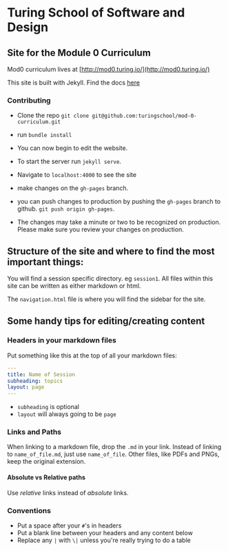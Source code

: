 # Turing School of Software and Design

## Site for the Module 0 Curriculum

Mod0 curriculum lives at [http://mod0.turing.io/](http://mod0.turing.io/)

This site is built with Jekyll. Find the docs [here](https://jekyllrb.com/docs/usage/)

### Contributing

* Clone the repo `git clone git@github.com:turingschool/mod-0-curriculum.git`
* run `bundle install`
* You can now begin to edit the website.
* To start the server run `jekyll serve`.
* Navigate to `localhost:4000` to see the site

* make changes on the `gh-pages` branch.
* you can push changes to production by pushing the `gh-pages` branch to github. `git push origin gh-pages`.
* The changes may take a minute or two to be recognized on production. Please make sure you review your changes on production.

## Structure of the site and where to find the most important things:

You will find a session specific directory. eg `session1`. All files within this site can be written as either markdown or html.

The `navigation.html` file is where you will find the sidebar for the site.

## Some handy tips for editing/creating content

### Headers in your markdown files

Put something like this at the top of all your markdown files:

```yaml
---
title: Name of Session
subheading: topics
layout: page
---
```

- `subheading` is optional
- `layout` will always going to be `page`

### Links and Paths

When linking to a markdown file, drop the `.md` in your link. Instead of linking to `name_of_file.md`, just use `name_of_file`. Other files, like PDFs and PNGs, keep the original extension.

#### Absolute vs Relative paths

Use *relative* links instead of *absolute* links. 

### Conventions

- Put a space after your `#`'s in headers
- Put a blank line between your headers and any content below
- Replace any `|` with `\|` unless you're really trying to do a table
